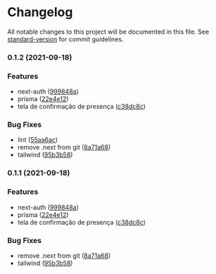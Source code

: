# Changelog

All notable changes to this project will be documented in this file. See [standard-version](https://github.com/conventional-changelog/standard-version) for commit guidelines.

### 0.1.2 (2021-09-18)


### Features

* next-auth ([999848a](https://github.com/mokkapps/changelog-generator-demo/commits/999848aecacec4d5fcadc7eb45ba72ff16db7221))
* prisma ([22e4e12](https://github.com/mokkapps/changelog-generator-demo/commits/22e4e1213353ed882645e2da6bbefcc81e79efa2))
* tela de confirmação de presença ([c38dc8c](https://github.com/mokkapps/changelog-generator-demo/commits/c38dc8cb6ce544d179ce3f565aa7b54a0a534eef))


### Bug Fixes

* lint ([55aa6ac](https://github.com/mokkapps/changelog-generator-demo/commits/55aa6ace491e41619f4aa9bed4bad810af3ccb74))
* remove .next from git ([8a71a68](https://github.com/mokkapps/changelog-generator-demo/commits/8a71a6819d2b651973104c30c5a433bdf3947365))
* tailwind ([95b3b58](https://github.com/mokkapps/changelog-generator-demo/commits/95b3b58302fb25ee98513a9abd2fd07461dc464f))

### 0.1.1 (2021-09-18)

### Features

- next-auth ([999848a](https://github.com/mokkapps/changelog-generator-demo/commits/999848aecacec4d5fcadc7eb45ba72ff16db7221))
- prisma ([22e4e12](https://github.com/mokkapps/changelog-generator-demo/commits/22e4e1213353ed882645e2da6bbefcc81e79efa2))
- tela de confirmação de presença ([c38dc8c](https://github.com/mokkapps/changelog-generator-demo/commits/c38dc8cb6ce544d179ce3f565aa7b54a0a534eef))

### Bug Fixes

- remove .next from git ([8a71a68](https://github.com/mokkapps/changelog-generator-demo/commits/8a71a6819d2b651973104c30c5a433bdf3947365))
- tailwind ([95b3b58](https://github.com/mokkapps/changelog-generator-demo/commits/95b3b58302fb25ee98513a9abd2fd07461dc464f))
